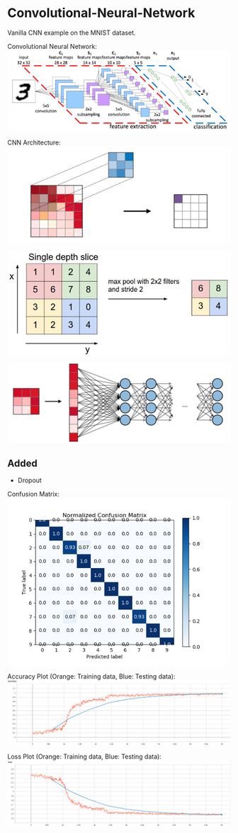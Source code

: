 # Convolutional-Neural-Network
Vanilla CNN example on the MNIST dataset.

Convolutional Neural Network:
![Convolutional Neural Network1][CNN1]

[CNN1]: https://github.com/TensorFlow-ML-Architectures/Convolutional-Neural-Network/raw/master/1_EPpYI-llkbtwHgfprtTJzw.png "Convolutional Neural Network"

CNN Architecture:
![Convolution Layer][CNN2]

[CNN2]: https://github.com/TensorFlow-ML-Architectures/Convolutional-Neural-Network/raw/master/convolution-layer-a.png "Convolution Layer"

![Pooling Layer][CNN3]

[CNN3]: https://github.com/TensorFlow-ML-Architectures/Convolutional-Neural-Network/raw/master/1_GksqN5XY8HPpIddm5wzm7A.jpeg "Pooling Layer"

![Fully Connected Layer][CNN4]

[CNN4]: https://github.com/TensorFlow-ML-Architectures/Convolutional-Neural-Network/raw/master/fully-connected.png "Fully Connected Layer"

## Added
* Dropout

Confusion Matrix:
![Confusion Matrix1][CM1]

[CM1]: https://github.com/TensorFlow-ML-Architectures/Convolutional-Neural-Network/raw/master/plot.png "Confusion Matrix"

Accuracy Plot (Orange: Training data, Blue: Testing data):
![Accuracy Plot1][AP1]

[AP1]: https://github.com/TensorFlow-ML-Architectures/Convolutional-Neural-Network/raw/master/acc.png "Accuracy Plot"

Loss Plot (Orange: Training data, Blue: Testing data):
![Loss Plot1][LP1]

[LP1]: https://github.com/TensorFlow-ML-Architectures/Convolutional-Neural-Network/raw/master/loss.png "Loss Plot"


